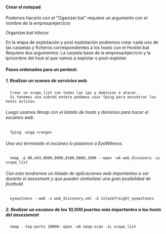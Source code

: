 #### Crear el notepad
Podemos hacerlo con el "Oganizer.bat" requiere un argumento con el nombre de la empresa/ejercicio

Organizer.bat trilocor

En la etapa de explotación y post explotación podremos crear cada uno de las carpetas y ficheros correspondientes a los hosts con el Hostier.bat
Requiere dos argumentos: La carpeta base de la empresa/ejercicio y la ip/nombre del host al que vamos a explotar o post-explotar.

#### Pasos ordenados para un pentest:

##### 1. Realizar un scaneo de servicios web.
      Crear un scope_list con todas las ips y dominios a atacar.
      Si tenemos una subred entera podemos usar fping para encontrar los hosts activos.
###### Luego usamos Nmap con el listado de hosts y dominios para hacer el escaneo web.

      fping -asgq <rango>   

###### Una vez terminado el escaneo lo pasamos a EyeWitness.

      nmap -p 80,443,8000,8080,8180,8888,1000 --open -oA web_discovery -iL scope_list

######  Con esto tendremos un listado de aplicaciones web importantes a ver durante el assesment y que pueden simbolizar una gran posibilidad de foothold.

      eyewitness --web -x web_discovery.xml -d inlanefreight_eyewitness

##### 2. Realizar un escaneo de los 10,000 puertos más importantes a los hosts del assessment

      nmap --top-ports 10000--open -oA nmap-scan -iL scope_list


